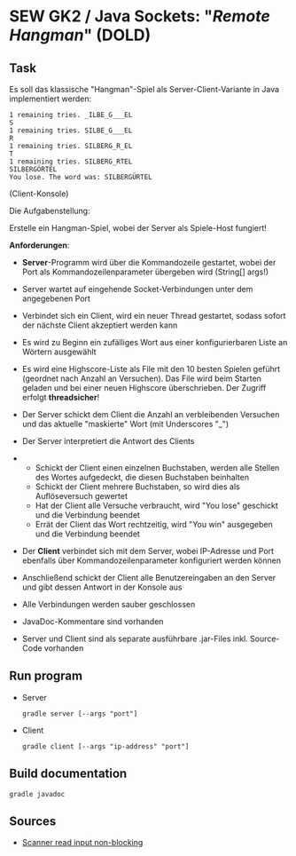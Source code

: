 # SEW GK2 / Java Sockets: "*Remote Hangman*" (DOLD)

## Task

Es soll das klassische "Hangman"-Spiel als Server-Client-Variante in Java implementiert werden:

```
1 remaining tries. _ILBE_G___EL
S
1 remaining tries. SILBE_G___EL
R
1 remaining tries. SILBERG_R_EL
T
1 remaining tries. SILBERG_RTEL
SILBERGÖRTEL
You lose. The word was: SILBERGÜRTEL
```

(Client-Konsole)

Die Aufgabenstellung:

Erstelle ein Hangman-Spiel, wobei der Server als Spiele-Host fungiert!

**Anforderungen**:

- **Server**-Programm wird über die Kommandozeile gestartet, wobei der Port als Kommandozeilenparameter übergeben wird (String[] args!)

- Server wartet auf eingehende Socket-Verbindungen unter dem angegebenen Port

- Verbindet sich ein Client, wird ein neuer Thread gestartet, sodass sofort der nächste Client akzeptiert werden kann

- Es wird zu Beginn ein zufälliges Wort aus einer konfigurierbaren Liste an Wörtern ausgewählt

- Es wird eine Highscore-Liste als File mit den 10 besten Spielen geführt (geordnet nach Anzahl an Versuchen). Das File wird beim Starten geladen und bei einer neuen Highscore überschrieben. Der Zugriff erfolgt **threadsicher**!

- Der Server schickt dem Client die Anzahl an verbleibenden Versuchen und das aktuelle "maskierte" Wort (mit Underscores "_")

- Der Server interpretiert die Antwort des Clients

- - Schickt der Client einen einzelnen Buchstaben, werden alle Stellen des Wortes aufgedeckt, die diesen Buchstaben beinhalten
  - Schickt der Client mehrere Buchstaben, so wird dies als Auflöseversuch gewertet
  - Hat der Client alle Versuche verbraucht, wird "You lose" geschickt und die Verbindung beendet
  - Errät der Client das Wort rechtzeitig, wird "You win" ausgegeben und die Verbindung beendet

- Der **Client** verbindet sich mit dem Server, wobei IP-Adresse und Port ebenfalls über Kommandozeilenparameter konfiguriert werden können

- Anschließend schickt der Client alle Benutzereingaben an den Server und gibt dessen Antwort in der Konsole aus

- Alle Verbindungen werden sauber geschlossen

- JavaDoc-Kommentare sind vorhanden

- Server und Client sind als separate ausführbare .jar-Files inkl. Source-Code vorhanden

## Run program

* Server

  ```
  gradle server [--args "port"]
  ```

* Client

  ```
  gradle client [--args "ip-address" "port"]
  ```
  
## Build documentation
```
gradle javadoc
```

## Sources
* [Scanner read input non-blocking](https://stackoverflow.com/a/48096648/12347616)